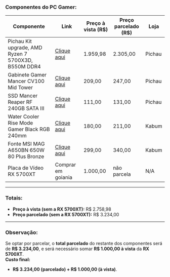 ### Componentes do PC Gamer:

| **Componente**                                   | **Link**                                                                                                                    | **Preço à vista (R$)** | **Preço parcelado (R$)** | **Loja**  |
|--------------------------------------------------|----------------------------------------------------------------------------------------------------------------------------|-------------------------|--------------------------|-----------|
| Pichau Kit upgrade, AMD Ryzen 7 5700X3D, B550M DDR4 | [Clique aqui](https://www.pichau.com.br/pichau-kit-upgrade-amd-ryzen-7-5700x3d-b550m-ddr4-48963)                             | 1.959,98                | 2.305,00                 | Pichau    |
| Gabinete Gamer Mancer CV100 Mid Tower            | [Clique aqui](https://www.pichau.com.br/gabinete-gamer-mancer-cv100-mid-tower-lateral-de-vidro-preto-mcr-cv100-bk)          | 209,00                  | 247,00                   | Pichau    |
| SSD Mancer Reaper RF 240GB SATA III              | [Clique aqui](https://www.pichau.com.br/ssd-mancer-reaper-rf-240gb-sata-iii-6gb-s-leitura-530-mb-s-gravacao-500-mb-s-mcr-rprf-240) | 111,00                  | 131,00                   | Pichau    |
| Water Cooler Rise Mode Gamer Black RGB 240mm     | [Clique aqui](https://www.kabum.com.br/produto/130043/water-cooler-rise-mode-gamer-black-rgb-240mm-amd-intel-preto-rm-wcb-02-rgb) | 180,00                  | 211,00                   | Kabum     |
| Fonte MSI MAG A650BN 650W 80 Plus Bronze         | [Clique aqui](https://www.kabum.com.br/produto/369658/fonte-msi-mag-a650bn-650w-80-plus-bronze-pfc-ativo-com-cabo-preto-306-7zp2b22-ce0) | 299,00                  | 340,00                   | Kabum     |
| Placa de Vídeo RX 5700XT                         | Comprar em goiania                                                                                                             | 1.000,00                | não parcela           | N/A       |

---

### Totais:

- **Preço à vista (sem a RX 5700XT):** R$ 2.758,98  
- **Preço parcelado (sem a RX 5700XT):** R$ 3.234,00  

---

### Observação:

Se optar por parcelar, o **total parcelado** do restante dos componentes será de **R$ 3.234,00**, e será necessário somar **R$ 1.000,00 à vista** da **RX 5700XT**.  
**Custo final:**  
- **R$ 3.234,00 (parcelado) + R$ 1.000,00 (à vista)**.
